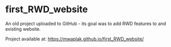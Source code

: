 # first_RWD_website

An old project uploaded to GitHub - its goal was to add RWD features to and existing website.

Project available at: https://mwaplak.github.io/first_RWD_website/
